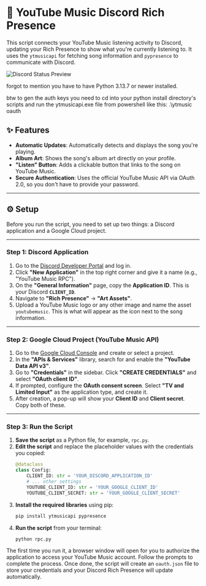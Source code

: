 # 🎵 YouTube Music Discord Rich Presence

This script connects your YouTube Music listening activity to Discord, updating your Rich Presence to show what you're currently listening to. It uses the `ytmusicapi` for fetching song information and `pypresence` to communicate with Discord.

![Discord Status Preview](https://theonewhobuilds1.linus-tech.tips/ttUUaqpmDU.png)

forgot to mention you have to have Python 3.13.7 or newer installed.

btw to gen the auth keys you need to cd into your python install directory's scripts and run the ytmusicapi.exe file from powershell like this: .\ytmusic oauth

## ✨ Features

- **Automatic Updates**: Automatically detects and displays the song you're playing.
- **Album Art**: Shows the song's album art directly on your profile.
- **"Listen" Button**: Adds a clickable button that links to the song on YouTube Music.
- **Secure Authentication**: Uses the official YouTube Music API via OAuth 2.0, so you don't have to provide your password.

---

## ⚙️ Setup

Before you run the script, you need to set up two things: a Discord application and a Google Cloud project.

---

### Step 1: Discord Application

1.  Go to the [Discord Developer Portal](https://discord.com/developers/applications) and log in.
2.  Click **"New Application"** in the top right corner and give it a name (e.g., "YouTube Music RPC").
3.  On the **"General Information"** page, copy the **Application ID**. This is your Discord **`CLIENT_ID`**.
4.  Navigate to **"Rich Presence"** -> **"Art Assets"**.
5.  Upload a YouTube Music logo or any other image and name the asset `youtubemusic`. This is what will appear as the icon next to the song information.

---

### Step 2: Google Cloud Project (YouTube Music API)

1.  Go to the [Google Cloud Console](https://console.cloud.google.com/) and create or select a project.
2.  In the **"APIs & Services"** library, search for and enable the **"YouTube Data API v3"**.
3.  Go to **"Credentials"** in the sidebar. Click **"CREATE CREDENTIALS"** and select **"OAuth client ID"**.
4.  If prompted, configure the **OAuth consent screen**. Select **"TV and Limited Input"** as the application type, and create it.
5.  After creation, a pop-up will show your **Client ID** and **Client secret**. Copy both of these.

---

### Step 3: Run the Script

1.  **Save the script** as a Python file, for example, `rpc.py`.
2.  **Edit the script** and replace the placeholder values with the credentials you copied:
    ```python
    @dataclass
    class Config:
        CLIENT_ID: str = 'YOUR_DISCORD_APPLICATION_ID'
        # ... other settings
        YOUTUBE_CLIENT_ID: str = 'YOUR_GOOGLE_CLIENT_ID'
        YOUTUBE_CLIENT_SECRET: str = 'YOUR_GOOGLE_CLIENT_SECRET'
    ```
3.  **Install the required libraries** using pip:
    ```bash
    pip install ytmusicapi pypresence
    ```
4.  **Run the script** from your terminal:
    ```bash
    python rpc.py
    ```

The first time you run it, a browser window will open for you to authorize the application to access your YouTube Music account. Follow the prompts to complete the process. Once done, the script will create an `oauth.json` file to store your credentials and your Discord Rich Presence will update automatically.
